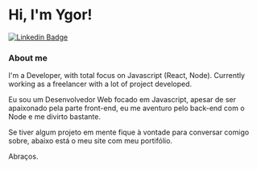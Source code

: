 # Hi, I'm Ygor!

[![Linkedin Badge](https://img.shields.io/badge/-LinkedIn-blue?style=flat-square&logo=Linkedin&logoColor=white&link=https://www.linkedin.com/in/fagnerpsantos/)](https://www.linkedin.com/in/ygor-ferreira-a476091b2/)

### About me
I'm a Developer, with total focus on Javascript (React, Node). Currently working as a freelancer with a lot of project developed.

Eu sou um Desenvolvedor Web focado em Javascript, apesar de ser apaixonado pela parte front-end, eu me aventuro pelo back-end com o Node e me divirto bastante.

Se tiver algum projeto em mente fique à vontade para conversar comigo sobre, abaixo está o meu site com meu portifólio. 

Abraços.


